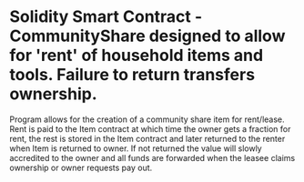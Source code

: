 # Solidity Smart Contract - CommunityShare designed to allow for 'rent' of household items and tools. Failure to return transfers ownership.

Program allows for the creation of a community share item for rent/lease. Rent is paid to the Item contract at 
which time the owner gets a fraction for rent, the rest is stored in the Item contract and later returned
to the renter when Item is returned to owner. If not returned the value will slowly accredited to 
the owner and all funds are forwarded when the leasee claims ownership or owner requests pay out.
